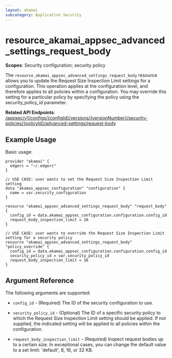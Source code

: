 ```yaml
---
layout: akamai
subcategory: Application Security
---
```


# resource_akamai_appsec_advanced_settings_request_body

**Scopes**: Security configuration; security policy

The `resource_akamai_appsec_advanced_settings_request_body` resource allows you to update the Request Size Inspection Limit settings for a configuration.
This operation applies at the configuration level, and therefore applies to all policies within a configuration.
You may override this setting for a particular policy by specifying the policy using the security_policy_id parameter.

**Related API Endpoints**: [/appsec/v1/configs/{configId}/versions/{versionNumber}/security-policies/{policyId}/advanced-settings/request-body](https://techdocs.akamai.com/application-security/reference/put-policies-request-body)

## Example Usage

Basic usage:

```hcl
provider "akamai" {
  edgerc = "~/.edgerc"
}

// USE CASE: user wants to set the Request Size Inspection Limit setting
data "akamai_appsec_configuration" "configuration" {
  name = var.security_configuration
}

resource "akamai_appsec_advanced_settings_request_body" "request_body" {
  config_id = data.akamai_appsec_configuration.configuration.config_id
  request_body_inspection_limit = 16
}

// USE CASE: user wants to override the Request Size Inspection Limit setting for a security policy
resource "akamai_appsec_advanced_settings_request_body" "policy_override" {
  config_id = data.akamai_appsec_configuration.configuration.config_id
  security_policy_id = var.security_policy_id
  request_body_inspection_limit = 16
}
```

## Argument Reference

The following arguments are supported:

- `config_id` - (Required) The ID of the security configuration to use.

- `security_policy_id` - (Optional) The ID of a specific security policy to which the Request Size Inspection Limit setting should be applied. If not supplied, the indicated setting will be applied to all policies within the configuration.

- `request_body_inspection_limit` - (Required) Inspect request bodies up to a certain size. In exceptional cases, you can change the default value to a set limit: 'default', 8, 16, or 32 KB.
